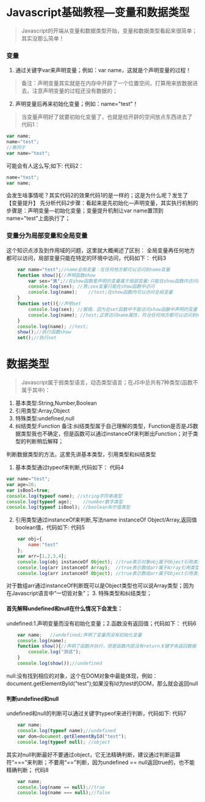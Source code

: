# Javascript基础教程—变量和数据类型
>Javascript的开端从变量和数据类型开始，变量和数据类型看起来很简单；其实没那么简单！

### 变量
1. 通过关键字var来声明变量；例如：var name，这就是个声明变量的过程！

>备注：声明变量其实就是在内存中开辟了一个位置空间，打算用来放数据进去，注意声明变量的过程还没有数据的；

2. 声明变量后再来初始化变量；例如：name="test"！
>当变量声明好了就要初始化变量了，也就是给开辟的空间放点东西进去了
代码1：
```javascript
var name;
name="test";
//等同于
var name="test";
```
可能会有人这么写;如下:
代码2：
```javascript
name="test";
var name;
````
会发生啥事情呢？其实代码2的效果代码1的是一样的；这是为什么呢？发生了【变量提升】
先分析代码2步骤：看起来是先初始化—声明变量，其实执行机制的步骤是：声明变量—初始化变量；变量提升机制让var name置顶到name="test"上面执行了；

### 变量分为局部变量和全局变量
这个知识点涉及到作用域的问题，这里就大概阐述了区别：
全局变量再任何地方都可以访问，局部变量只能在特定的环境中访问，代码如下：
代码3
```javascript
    var name="test";//name全局变量：在任何地方都可以访问到name变量
    function show(){//声明函数show
        var sex="男";//在show函数里声明的变量属于局部变量:只能在show函数内访问的变量
        console.log(sex); //男;sex变量只能在show函数中访问
        console.log(name);    //test;在show函数内可以访问全局变量
    }
    function set(){//声明set
        console.log(sex); //报错，因为在set函数中不能访问show函数中声明的变量
        console.log(name); //test;正常访问name属性，符合任何地方都可以访问到name变量
    }
    console.log(name); //test;
    show();//执行函数show
    set();//执行set
```

# 数据类型
>Javascript属于弱类型语言，动态类型语言；在JS中总共有7种类型(函数不属于其中)：
1. 基本类型:String,Number,Boolean
2. 引用类型:Array,Object
3. 特殊类型:undefined,null
4. 纠结类型:Function
备注:纠结类型属于自己理解的类型，Function是否是JS数据类型我也不确定，但是函数可以通过instanceOf来判断出Function；对于类型的判断稍后解释；

判断数据类型的方法，这里先讲基本类型，引用类型和纠结类型
1. 基本类型通过typeof来判断,代码如下：
代码4
```javascript
var name="test";
var age=26;
var isBool=true;
console.log(typeof name); //string字符串类型
console.log(typeof age);    //number数字类型
console.log(typeof isBool); //boolean布尔值类型
```
2. 引用类型通过instanceOf来判断,写法name instanceOf Object/Array,返回值boolean值，代码如下:
代码5
```javascript
    var obj={
        name:"test"
    };
    var arr=[1,2,3,4];
    console.log(obj instanceOf Object); //true表示对象obj属于Object引用类型
    console.log(arr instanceOf Array);  //true表示数组arr属于Array引用类型
    console.log(arr instanceOf Object); //true表示数组arr属于Object引用类型
```
对于数组arr通过instanceOf判断既可以是Object类型也可以说Array类型；因为在Javascript语言中“一切皆对象”；
3. 特殊类型和纠结类型；
#### 首先解释undefined和null在什么情况下会发生：
undefined:1.声明变量而没有初始化变量；2.函数没有返回值；代码如下：
代码6
```javascript
    var name;   //undefined;声明了变量而没有初始化变量
    console.log(name);
    function show(){//声明了函数并执行，但是函数内部没有return关键字来返回数据
        console.log("测试");
    }
    console.log(show());//undefined
```
null:没有找到相应的对象，这个在DOM对象中最能体现，例如：document.getElementById("test");如果没有Id为test的DOM，那么就会返回null
#### 判断undefined和null
undefined和null的判断可以通过关键字typeof来进行判断，代码如下:
代码7
```javascript
    var name;
    console.log(typeof name);//undefined
    var dom=document.getElementById("test");
    console.log(typeof null); //object
```
其实对null判断最好不要通过object，它无法精确判断，建议通过判断运算符“===”来判断；不要用“==”判断，因为undefined == null返回true的，也不能精确判断；
代码8
```javascript
    var name;
    console.log(name == null);//true
    console.log(name === null);//false
```
